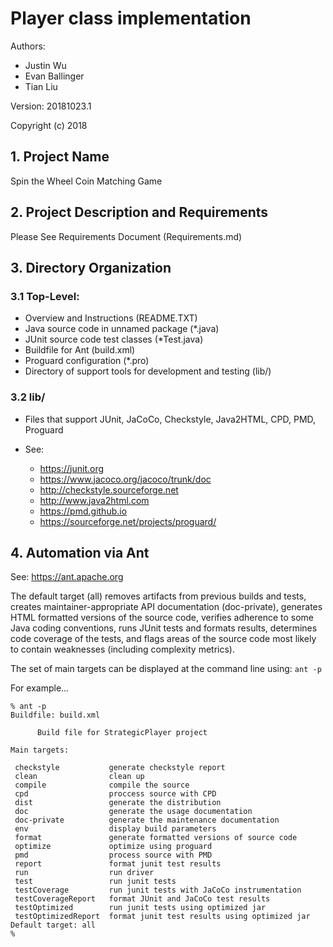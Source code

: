 # Player class implementation
Authors: 
* Justin Wu
* Evan Ballinger
* Tian Liu

Version: 20181023.1

Copyright (c) 2018

## 1. Project Name
Spin the Wheel Coin Matching Game

## 2. Project Description and Requirements

Please See Requirements Document (Requirements.md)

## 3. Directory Organization

### 3.1 Top-Level:
- Overview and Instructions (README.TXT)
- Java source code in unnamed package (*.java)
- JUnit source code test classes (*Test.java)
- Buildfile for Ant (build.xml)
- Proguard configuration (*.pro)
- Directory of support tools for development and testing (lib/)

### 3.2 lib/
- Files that support JUnit, JaCoCo, Checkstyle, Java2HTML, CPD, PMD, Proguard

- See:
  - https://junit.org
  - https://www.jacoco.org/jacoco/trunk/doc
  - http://checkstyle.sourceforge.net
  - http://www.java2html.com
  - https://pmd.github.io
  - https://sourceforge.net/projects/proguard/


## 4. Automation via Ant
See: https://ant.apache.org

The default target (all) removes artifacts from previous builds and tests,
creates maintainer-appropriate API documentation (doc-private), generates HTML
formatted versions of the source code, verifies adherence to some Java
coding conventions, runs JUnit tests and formats results, determines code
coverage of the tests, and flags areas of the source code most likely to
contain weaknesses (including complexity metrics).

The set of main targets can be displayed at the command line using: `ant -p`

For example...
```
% ant -p
Buildfile: build.xml

      Build file for StrategicPlayer project
  
Main targets:

 checkstyle           generate checkstyle report
 clean                clean up
 compile              compile the source
 cpd                  proccess source with CPD
 dist                 generate the distribution
 doc                  generate the usage documentation
 doc-private          generate the maintenance documentation
 env                  display build parameters
 format               generate formatted versions of source code
 optimize             optimize using proguard
 pmd                  process source with PMD
 report               format junit test results
 run                  run driver
 test                 run junit tests
 testCoverage         run junit tests with JaCoCo instrumentation
 testCoverageReport   format JUnit and JaCoCo test results
 testOptimized        run junit tests using optimized jar
 testOptimizedReport  format junit test results using optimized jar
Default target: all
%
```
